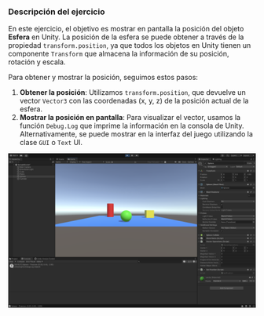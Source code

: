 ### Descripción del ejercicio

En este ejercicio, el objetivo es mostrar en pantalla la posición del objeto **Esfera** en Unity. La posición de la esfera se puede obtener a través de la propiedad `transform.position`, ya que todos los objetos en Unity tienen un componente `Transform` que almacena la información de su posición, rotación y escala.

Para obtener y mostrar la posición, seguimos estos pasos:
1. **Obtener la posición**: Utilizamos `transform.position`, que devuelve un vector `Vector3` con las coordenadas (x, y, z) de la posición actual de la esfera.
2. **Mostrar la posición en pantalla**: Para visualizar el vector, usamos la función `Debug.Log` que imprime la información en la consola de Unity. Alternativamente, se puede mostrar en la interfaz del juego utilizando la clase `GUI` o `Text` UI.

![Ejemplo del script GetPosition](GetPosition.png)
